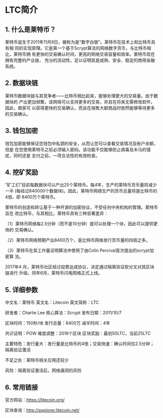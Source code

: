 # LTC简介

## 1. 什么是莱特币？
  莱特币诞生于2011年11月9日，被称为是“数字白银”。莱特币在技术上和比特币具有相
  同的实现原理。它是第一个基于Scrypt算法的网络数字货币，与比特币相比，莱特币拥
  有更快的交易确认时间，更高的网络交易容量和效率。莱特币现在拥有完整的产业链，
  充分的流动性，足以证明其是成熟、安全、稳定的商用金融系统。

## 2. 数据块链
  莱特币数据块链与其竞争者——比特币相比起来，能够处理更大的交易量。由于数据块的
  产出更加频繁，该网络可以支持更多的交易，并且在将来无需修改软件。因此，商家可
  以获得更快的交易确认，而且在销售大额商品时依然能够等待更多的交易确认。

## 3. 钱包加密
  钱包加密能够保证您钱包中私钥的安全，从而让您可以查看交易情况及账户余额，但是
  在您使用莱特币之前必须输入密码。该功能不仅能够防止病毒及木马的侵扰，同时还是
  支付之前，一项合法性的有效检查。

## 4. 挖矿奖励
  “矿工们”目前每数据块可以产出25个莱特币。每4年，生产的莱特币货币量将减少一半
  (每经过840000个数据块)。因此，莱特币网络生产的货币总量将是比特币的4倍，即
  8400万个莱特币。

  莱特币的创造和转让基于一种开源的加密协议，不受任何中央机构的管理。莱特币旨在
  改比特币，与其相比，莱特币具有三种显著差异：

  （1）莱特币网络每2.5分钟（而不是10分钟）就可以处理一个块，因此可以提供更快的
  交易确认。

  （2）莱特币网络预期产出8400万个，是比特币网络发行货币量的四倍之多。

  （3）莱特币在其工作量证明算法中使用了由Colin Percival首次提出的scrypt加密算
  法。

  2017年4 月，莱特币社区经过投票达成协议，决定通过隔离验证软分叉对其区块链进行
  升级。同年6月，莱特币闪电网络正式上线。

## 5. 详细参数
  中文名：莱特币        英文名：Litecoin      英文简称：LTC

  研发者：Charlie Lee   核心算法：Scrypt      发布日期：2011/10/7

  区块时间：150秒/块    发行总量：8400万      减半时间：4年

  共识证明：POW         难度调整：2016个区块  区块奖励：最初50LTC，当前25LTC

  主要特色：发行量大：发行量是比特币的4倍；交易快速：确认时间仅2.5分钟；隔离验证激活

  不足之处：莱特币相关应用还较少

  风险：隔离验证激活后，网络漏洞的风险

## 6. 常用链接
  官方网站：https://litecoin.org/

  区块查询：http://explorer.litecoin.net/
